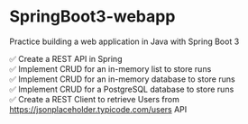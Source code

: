 # SpringBoot3-webapp

Practice building a web application in Java with Spring Boot 3

✅ Create a REST API in Spring<br>
✅ Implement CRUD for an in-memory list to store runs<br>
✅ Implement CRUD for an in-memory database to store runs<br>
✅ Implement CRUD for a PostgreSQL database to store runs<br>
✅ Create a REST Client to retrieve Users from https://jsonplaceholder.typicode.com/users API<br>
